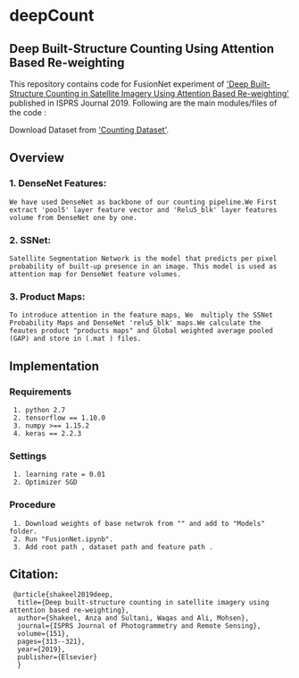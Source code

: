 # deepCount
## Deep Built-Structure Counting Using Attention Based Re-weighting

This repository contains code for FusionNet experiment of ['Deep Built-Structure Counting in Satellite Imagery Using Attention Based Re-weighting'](https://www.researchgate.net/publication/332139732_Deep_Built-Structure_Counting_in_Satellite_Imagery_Using_Attention_Based_Re-Weighting) published in ISPRS Journal 2019. Following are the main modules/files of the code :

Download Dataset from ['Counting Dataset']( https://drive.google.com/a/itu.edu.pk/file/d/1WRf8gYOpUVtkTmGFBw1aS1xDZ3jxsRsS/view?usp=drivesdk).
## Overview
### 1. DenseNet Features:
    We have used DenseNet as backbone of our counting pipeline.We First extract 'pool5' layer feature vector and 'Relu5_blk' layer features volume from DenseNet one by one.
      
### 2. SSNet:
    Satellite Segmentation Network is the model that predicts per pixel probability of built-up presence in an image. This model is used as attention map for DenseNet feature volumes.

      
### 3. Product Maps:
    
    To introduce attention in the feature maps, We  multiply the SSNet Probability Maps and DenseNet 'relu5_blk' maps.We calculate the feautes product "products maps" and Global weighted average pooled (GAP) and store in (.mat ) files. 
 
 ## Implementation 
 ### Requirements
     1. python 2.7
     2. tensorflow == 1.10.0
     3. numpy >== 1.15.2
     4. keras == 2.2.3
 ### Settings
     1. learning rate = 0.01
     2. Optimizer SGD 
 ### Procedure
     1. Download weights of base netwrok from "" and add to "Models" folder.
     2. Run "FusionNet.ipynb".
     3. Add root path , dataset path and feature path .
 ## Citation:
     @article{shakeel2019deep,
      title={Deep built-structure counting in satellite imagery using attention based re-weighting},
      author={Shakeel, Anza and Sultani, Waqas and Ali, Mohsen},
      journal={ISPRS Journal of Photogrammetry and Remote Sensing},
      volume={151},
      pages={313--321},
      year={2019},
      publisher={Elsevier}
      }
 
      
